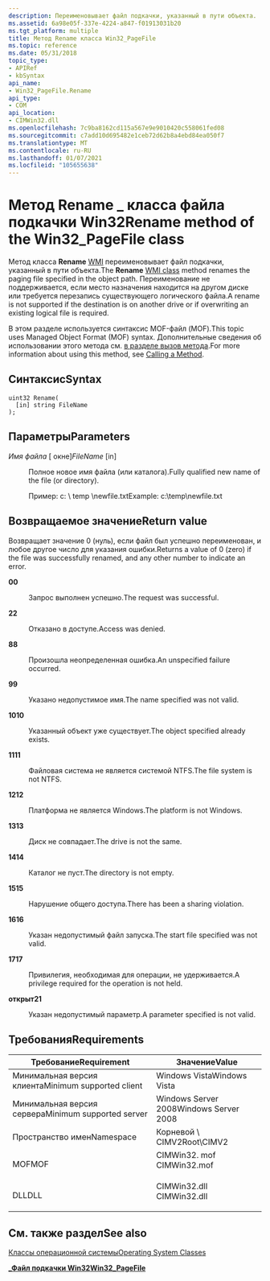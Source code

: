 ```yaml
---
description: Переименовывает файл подкачки, указанный в пути объекта.
ms.assetid: 6a98e05f-337e-4224-a847-f01913031b20
ms.tgt_platform: multiple
title: Метод Rename класса Win32_PageFile
ms.topic: reference
ms.date: 05/31/2018
topic_type:
- APIRef
- kbSyntax
api_name:
- Win32_PageFile.Rename
api_type:
- COM
api_location:
- CIMWin32.dll
ms.openlocfilehash: 7c9ba8162cd115a567e9e9010420c558061fed08
ms.sourcegitcommit: c7add10d695482e1ceb72d62b8a4ebd84ea050f7
ms.translationtype: MT
ms.contentlocale: ru-RU
ms.lasthandoff: 01/07/2021
ms.locfileid: "105655638"
---
```

# <a name="rename-method-of-the-win32_pagefile-class"></a><span data-ttu-id="6a86e-103">Метод Rename \_ класса файла подкачки Win32</span><span class="sxs-lookup"><span data-stu-id="6a86e-103">Rename method of the Win32\_PageFile class</span></span>

<span data-ttu-id="6a86e-104">Метод класса **Rename** [WMI](/windows/desktop/WmiSdk/retrieving-a-class) переименовывает файл подкачки, указанный в пути объекта.</span><span class="sxs-lookup"><span data-stu-id="6a86e-104">The **Rename** [WMI class](/windows/desktop/WmiSdk/retrieving-a-class) method renames the paging file specified in the object path.</span></span> <span data-ttu-id="6a86e-105">Переименование не поддерживается, если место назначения находится на другом диске или требуется перезапись существующего логического файла.</span><span class="sxs-lookup"><span data-stu-id="6a86e-105">A rename is not supported if the destination is on another drive or if overwriting an existing logical file is required.</span></span>

<span data-ttu-id="6a86e-106">В этом разделе используется синтаксис MOF-файл (MOF).</span><span class="sxs-lookup"><span data-stu-id="6a86e-106">This topic uses Managed Object Format (MOF) syntax.</span></span> <span data-ttu-id="6a86e-107">Дополнительные сведения об использовании этого метода см. [в разделе вызов метода](/windows/desktop/WmiSdk/calling-a-method).</span><span class="sxs-lookup"><span data-stu-id="6a86e-107">For more information about using this method, see [Calling a Method](/windows/desktop/WmiSdk/calling-a-method).</span></span>

## <a name="syntax"></a><span data-ttu-id="6a86e-108">Синтаксис</span><span class="sxs-lookup"><span data-stu-id="6a86e-108">Syntax</span></span>


```mof
uint32 Rename(
  [in] string FileName
);
```



## <a name="parameters"></a><span data-ttu-id="6a86e-109">Параметры</span><span class="sxs-lookup"><span data-stu-id="6a86e-109">Parameters</span></span>

<dl> <dt>

<span data-ttu-id="6a86e-110">*Имя файла* \[ окне\]</span><span class="sxs-lookup"><span data-stu-id="6a86e-110">*FileName* \[in\]</span></span>
</dt> <dd>

<span data-ttu-id="6a86e-111">Полное новое имя файла (или каталога).</span><span class="sxs-lookup"><span data-stu-id="6a86e-111">Fully qualified new name of the file (or directory).</span></span>

<span data-ttu-id="6a86e-112">Пример: c: \\ temp \\newfile.txt</span><span class="sxs-lookup"><span data-stu-id="6a86e-112">Example: c:\\temp\\newfile.txt</span></span>

</dd> </dl>

## <a name="return-value"></a><span data-ttu-id="6a86e-113">Возвращаемое значение</span><span class="sxs-lookup"><span data-stu-id="6a86e-113">Return value</span></span>

<span data-ttu-id="6a86e-114">Возвращает значение 0 (нуль), если файл был успешно переименован, и любое другое число для указания ошибки.</span><span class="sxs-lookup"><span data-stu-id="6a86e-114">Returns a value of 0 (zero) if the file was successfully renamed, and any other number to indicate an error.</span></span>

<dl> <dt>

<span data-ttu-id="6a86e-115">**0**</span><span class="sxs-lookup"><span data-stu-id="6a86e-115">**0**</span></span>
</dt> <dd>

<span data-ttu-id="6a86e-116">Запрос выполнен успешно.</span><span class="sxs-lookup"><span data-stu-id="6a86e-116">The request was successful.</span></span>

</dd> <dt>

<span data-ttu-id="6a86e-117">**2**</span><span class="sxs-lookup"><span data-stu-id="6a86e-117">**2**</span></span>
</dt> <dd>

<span data-ttu-id="6a86e-118">Отказано в доступе.</span><span class="sxs-lookup"><span data-stu-id="6a86e-118">Access was denied.</span></span>

</dd> <dt>

<span data-ttu-id="6a86e-119">**8**</span><span class="sxs-lookup"><span data-stu-id="6a86e-119">**8**</span></span>
</dt> <dd>

<span data-ttu-id="6a86e-120">Произошла неопределенная ошибка.</span><span class="sxs-lookup"><span data-stu-id="6a86e-120">An unspecified failure occurred.</span></span>

</dd> <dt>

<span data-ttu-id="6a86e-121">**9**</span><span class="sxs-lookup"><span data-stu-id="6a86e-121">**9**</span></span>
</dt> <dd>

<span data-ttu-id="6a86e-122">Указано недопустимое имя.</span><span class="sxs-lookup"><span data-stu-id="6a86e-122">The name specified was not valid.</span></span>

</dd> <dt>

<span data-ttu-id="6a86e-123">**10**</span><span class="sxs-lookup"><span data-stu-id="6a86e-123">**10**</span></span>
</dt> <dd>

<span data-ttu-id="6a86e-124">Указанный объект уже существует.</span><span class="sxs-lookup"><span data-stu-id="6a86e-124">The object specified already exists.</span></span>

</dd> <dt>

<span data-ttu-id="6a86e-125">**11**</span><span class="sxs-lookup"><span data-stu-id="6a86e-125">**11**</span></span>
</dt> <dd>

<span data-ttu-id="6a86e-126">Файловая система не является системой NTFS.</span><span class="sxs-lookup"><span data-stu-id="6a86e-126">The file system is not NTFS.</span></span>

</dd> <dt>

<span data-ttu-id="6a86e-127">**12**</span><span class="sxs-lookup"><span data-stu-id="6a86e-127">**12**</span></span>
</dt> <dd>

<span data-ttu-id="6a86e-128">Платформа не является Windows.</span><span class="sxs-lookup"><span data-stu-id="6a86e-128">The platform is not Windows.</span></span>

</dd> <dt>

<span data-ttu-id="6a86e-129">**13**</span><span class="sxs-lookup"><span data-stu-id="6a86e-129">**13**</span></span>
</dt> <dd>

<span data-ttu-id="6a86e-130">Диск не совпадает.</span><span class="sxs-lookup"><span data-stu-id="6a86e-130">The drive is not the same.</span></span>

</dd> <dt>

<span data-ttu-id="6a86e-131">**14**</span><span class="sxs-lookup"><span data-stu-id="6a86e-131">**14**</span></span>
</dt> <dd>

<span data-ttu-id="6a86e-132">Каталог не пуст.</span><span class="sxs-lookup"><span data-stu-id="6a86e-132">The directory is not empty.</span></span>

</dd> <dt>

<span data-ttu-id="6a86e-133">**15**</span><span class="sxs-lookup"><span data-stu-id="6a86e-133">**15**</span></span>
</dt> <dd>

<span data-ttu-id="6a86e-134">Нарушение общего доступа.</span><span class="sxs-lookup"><span data-stu-id="6a86e-134">There has been a sharing violation.</span></span>

</dd> <dt>

<span data-ttu-id="6a86e-135">**16**</span><span class="sxs-lookup"><span data-stu-id="6a86e-135">**16**</span></span>
</dt> <dd>

<span data-ttu-id="6a86e-136">Указан недопустимый файл запуска.</span><span class="sxs-lookup"><span data-stu-id="6a86e-136">The start file specified was not valid.</span></span>

</dd> <dt>

<span data-ttu-id="6a86e-137">**17**</span><span class="sxs-lookup"><span data-stu-id="6a86e-137">**17**</span></span>
</dt> <dd>

<span data-ttu-id="6a86e-138">Привилегия, необходимая для операции, не удерживается.</span><span class="sxs-lookup"><span data-stu-id="6a86e-138">A privilege required for the operation is not held.</span></span>

</dd> <dt>

<span data-ttu-id="6a86e-139">**открыт**</span><span class="sxs-lookup"><span data-stu-id="6a86e-139">**21**</span></span>
</dt> <dd>

<span data-ttu-id="6a86e-140">Указан недопустимый параметр.</span><span class="sxs-lookup"><span data-stu-id="6a86e-140">A parameter specified is not valid.</span></span>

</dd> </dl>

## <a name="requirements"></a><span data-ttu-id="6a86e-141">Требования</span><span class="sxs-lookup"><span data-stu-id="6a86e-141">Requirements</span></span>



| <span data-ttu-id="6a86e-142">Требование</span><span class="sxs-lookup"><span data-stu-id="6a86e-142">Requirement</span></span> | <span data-ttu-id="6a86e-143">Значение</span><span class="sxs-lookup"><span data-stu-id="6a86e-143">Value</span></span> |
|-------------------------------------|-----------------------------------------------------------------------------------------|
| <span data-ttu-id="6a86e-144">Минимальная версия клиента</span><span class="sxs-lookup"><span data-stu-id="6a86e-144">Minimum supported client</span></span><br/> | <span data-ttu-id="6a86e-145">Windows Vista</span><span class="sxs-lookup"><span data-stu-id="6a86e-145">Windows Vista</span></span><br/>                                                                |
| <span data-ttu-id="6a86e-146">Минимальная версия сервера</span><span class="sxs-lookup"><span data-stu-id="6a86e-146">Minimum supported server</span></span><br/> | <span data-ttu-id="6a86e-147">Windows Server 2008</span><span class="sxs-lookup"><span data-stu-id="6a86e-147">Windows Server 2008</span></span><br/>                                                          |
| <span data-ttu-id="6a86e-148">Пространство имен</span><span class="sxs-lookup"><span data-stu-id="6a86e-148">Namespace</span></span><br/>                | <span data-ttu-id="6a86e-149">Корневой \\ CIMV2</span><span class="sxs-lookup"><span data-stu-id="6a86e-149">Root\\CIMV2</span></span><br/>                                                                  |
| <span data-ttu-id="6a86e-150">MOF</span><span class="sxs-lookup"><span data-stu-id="6a86e-150">MOF</span></span><br/>                      | <dl> <span data-ttu-id="6a86e-151"><dt>CIMWin32. mof</dt></span><span class="sxs-lookup"><span data-stu-id="6a86e-151"><dt>CIMWin32.mof</dt></span></span> </dl> |
| <span data-ttu-id="6a86e-152">DLL</span><span class="sxs-lookup"><span data-stu-id="6a86e-152">DLL</span></span><br/>                      | <dl> <span data-ttu-id="6a86e-153"><dt>CIMWin32.dll</dt></span><span class="sxs-lookup"><span data-stu-id="6a86e-153"><dt>CIMWin32.dll</dt></span></span> </dl> |



## <a name="see-also"></a><span data-ttu-id="6a86e-154">См. также раздел</span><span class="sxs-lookup"><span data-stu-id="6a86e-154">See also</span></span>

<dl> <dt>

<span data-ttu-id="6a86e-155">[Классы операционной системы](/previous-versions//aa392727(v=vs.85))</span><span class="sxs-lookup"><span data-stu-id="6a86e-155">[Operating System Classes](/previous-versions//aa392727(v=vs.85))</span></span>
</dt> <dt>

[<span data-ttu-id="6a86e-156">**\_Файл подкачки Win32**</span><span class="sxs-lookup"><span data-stu-id="6a86e-156">**Win32\_PageFile**</span></span>](win32-pagefile.md)
</dt> </dl>

 

